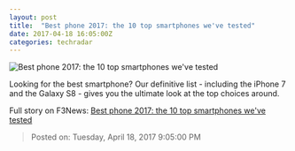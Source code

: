 ```yaml
---
layout: post
title:  "Best phone 2017: the 10 top smartphones we've tested"
date: 2017-04-18 16:05:00Z
categories: techradar
---
```


![Best phone 2017: the 10 top smartphones we've tested](http://cdn.mos.cms.futurecdn.net/Mffc35PH77Dq7USrHb4qNm-1200-80.jpg)

Looking for the best smartphone? Our definitive list - including the iPhone 7 and the Galaxy S8 - gives you the ultimate look at the top choices around.


Full story on F3News: [Best phone 2017: the 10 top smartphones we've tested](http://www.f3nws.com/n/V4tMdE)

> Posted on: Tuesday, April 18, 2017 9:05:00 PM
